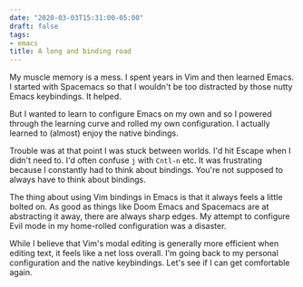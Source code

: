 ```yaml
---
date: "2020-03-03T15:31:00-05:00"
draft: false
tags:
- emacs
title: A long and binding road
---
```


My muscle memory is a mess. I spent years in Vim and then learned
Emacs. I started with Spacemacs so that I wouldn't be too distracted
by those nutty Emacs keybindings. It helped.

But I wanted to learn to configure Emacs on my own and so I powered
through the learning curve and rolled my own configuration. I actually
learned to (almost) enjoy the native bindings.

Trouble was at that point I was stuck between worlds. I'd hit Escape
when I didn't need to. I'd often confuse `j` with `Cntl-n` etc.
It was frustrating because I constantly had to think about bindings.
You're not supposed to always have to think about bindings.

The thing about using Vim bindings in Emacs is that it always feels a
little bolted on. As good as things like Doom Emacs and Spacemacs are
at abstracting it away, there are always sharp edges. My attempt to
configure Evil mode in my home-rolled configuration was a disaster.

While I believe that Vim's modal editing is generally more efficient
when editing text, it feels like a net loss overall. I'm going back to my
personal configuration and the native keybindings. Let's see if I can
get comfortable again.
